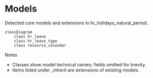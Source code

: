 # Models

Detected core models and extensions in hr_holidays_natural_period.

```mermaid
classDiagram
    class hr_leave
    class hr_leave_type
    class resource_calendar
```

Notes
- Classes show model technical names; fields omitted for brevity.
- Items listed under _inherit are extensions of existing models.
